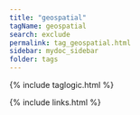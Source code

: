 ```yaml
---
title: "geospatial"
tagName: geospatial
search: exclude
permalink: tag_geospatial.html
sidebar: mydoc_sidebar
folder: tags
---
```

{% include taglogic.html %}

{% include links.html %}
